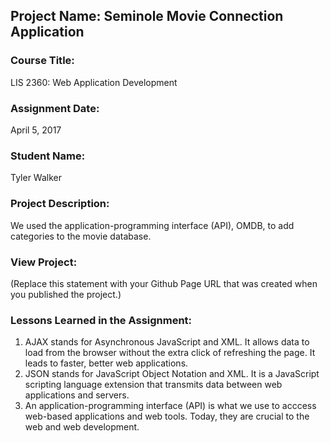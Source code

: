 ## Project Name:  Seminole Movie Connection Application

### Course Title:
LIS 2360:  Web Application Development

### Assignment Date:  
April 5, 2017

### Student Name:  
Tyler Walker

### Project Description:
We used the application-programming interface (API), OMDB, to add categories to the movie database.


### View Project:
(Replace this statement with your Github Page URL that was created when you 
 published the project.)

### Lessons Learned in the Assignment:
1. AJAX stands for Asynchronous JavaScript and XML. It allows data to load from the browser without the extra click of refreshing the page. It leads to faster, better web applications.
2. JSON stands for  JavaScript Object Notation and XML. It is a JavaScript scripting language extension that transmits data between web applications and servers.
3. An application-programming interface (API) is what we use to acccess web-based applications and web tools. Today, they are crucial to the web and web development.